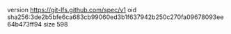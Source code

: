 version https://git-lfs.github.com/spec/v1
oid sha256:3de2b5bfe6ca683cb99060ed3b1f637942b250c270fa09678093ee64b473ff94
size 598
